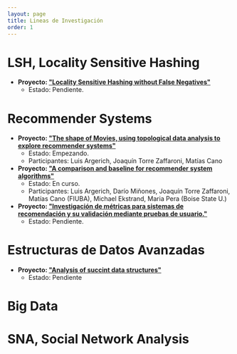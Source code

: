 ```yaml
---
layout: page
title: Lineas de Investigación
order: 1
---
```


# LSH, Locality Sensitive Hashing

- __Proyecto: ["Locality Sensitive Hashing without False Negatives"](/proyectos/LSH_no_false_neg.md)__
	- Estado: Pendiente.

# Recommender Systems

- __Proyecto: ["The shape of Movies, using topological data analysis to explore recommender systems"](/proyectos/Recsys_topo.md)__
	- Estado: Empezando.
	- Participantes: Luis Argerich, Joaquín Torre Zaffaroni, Matías Cano
- __Proyecto: ["A comparison and baseline for recommender system algorithms"](/proyectos/Recsys_lenskit.md)__
	- Estado: En curso.
	- Participantes: Luis Argerich, Darío Miñones, Joaquín Torre Zaffaroni,
Matías Cano (FIUBA), Michael Ekstrand, Maria Pera (Boise State U.)
- __Proyecto: ["Investigación de métricas para sistemas de recomendación y su validación mediante pruebas de usuario."](/proyectos/Recsys_metrics_user_tests.md)__
	- Estado: Pendiente.

# Estructuras de Datos Avanzadas

- __Proyecto: ["Analysis of succint data structures"](/proyectos/AdvDT_succint.md)__
	- Estado: Pendiente

# Big Data
# SNA, Social Network Analysis 
 
